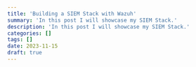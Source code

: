 ```yaml
---
title: 'Building a SIEM Stack with Wazuh'
summary: 'In this post I will showcase my SIEM Stack.'
description: 'In this post I will showcase my SIEM Stack.'
categories: []
tags: []
date: 2023-11-15
draft: true
---
```

